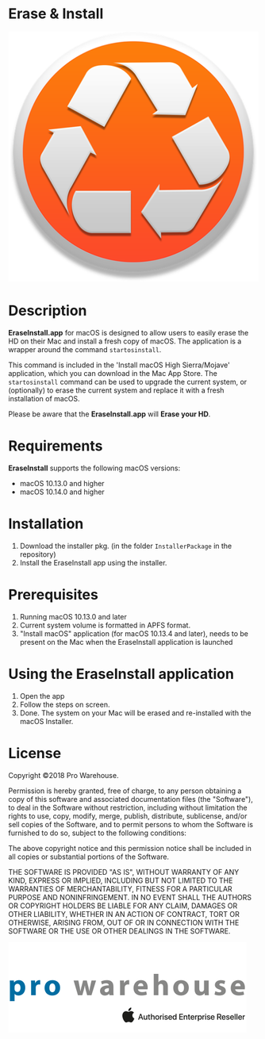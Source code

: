 # Erase & Install


![](readMe_images/icon_512x512.png)


Description 
===================================

**EraseInstall.app** for macOS is designed to allow users to easily erase the HD on their Mac and install a fresh copy of macOS.
The application is a wrapper around the command `startosinstall`. 

This command is included in the 'Install macOS High Sierra/Mojave' application, which you can download in the Mac App Store. The `startosinstall` command can be used to upgrade the current system, or (optionally) to erase the current system and replace it with a fresh installation of macOS.

Please be aware that the **EraseInstall.app** will **Erase your HD**.  

Requirements
===================================

**EraseInstall** supports the following macOS versions:

* macOS 10.13.0 and higher
* macOS 10.14.0 and higher

Installation
===================================

1. Download the installer pkg. (in the folder `InstallerPackage` in the repository)
2. Install the EraseInstall app using the installer. 

Prerequisites
===================================

1. Running macOS 10.13.0 and later
2. Current system volume is formatted in APFS format.
3. "Install macOS" application (for macOS 10.13.4 and later), needs to be present on the Mac when the EraseInstall application is launched

Using the EraseInstall application
===================================

1. Open the app
2. Follow the steps on screen. 
3. Done. The system on your Mac will be erased and re-installed with the macOS Installer.

License
===================================
Copyright ©2018 Pro Warehouse.

Permission is hereby granted, free of charge, to any person obtaining a copy
of this software and associated documentation files (the "Software"), to deal
in the Software without restriction, including without limitation the rights
to use, copy, modify, merge, publish, distribute, sublicense, and/or sell
copies of the Software, and to permit persons to whom the Software is
furnished to do so, subject to the following conditions:

The above copyright notice and this permission notice shall be included in all
copies or substantial portions of the Software.

THE SOFTWARE IS PROVIDED "AS IS", WITHOUT WARRANTY OF ANY KIND, EXPRESS OR
IMPLIED, INCLUDING BUT NOT LIMITED TO THE WARRANTIES OF MERCHANTABILITY,
FITNESS FOR A PARTICULAR PURPOSE AND NONINFRINGEMENT. IN NO EVENT SHALL THE
AUTHORS OR COPYRIGHT HOLDERS BE LIABLE FOR ANY CLAIM, DAMAGES OR OTHER
LIABILITY, WHETHER IN AN ACTION OF CONTRACT, TORT OR OTHERWISE, ARISING FROM,
OUT OF OR IN CONNECTION WITH THE SOFTWARE OR THE USE OR OTHER DEALINGS IN THE
SOFTWARE.

[![](readMe_images/pro-logo-enterprise.png)](https://www.prowarehouse.nl)
